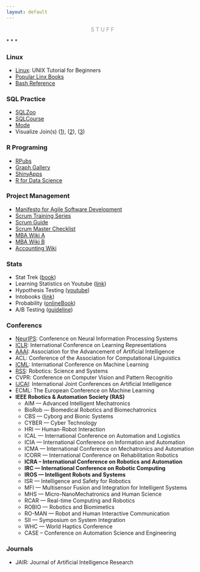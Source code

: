 ```yaml
---
layout: default
---
```

<p style="text-align: center; color:#5c58589f; margin =0">S T U F F</p>
* * *

### Linux
- [Linux](http://www.ee.surrey.ac.uk/Teaching/Unix/): UNIX Tutorial for Beginners
- [Popular Linx Books](http://www.sobell.com/)
- [Bash Reference](https://courses.cs.washington.edu/courses/cse390a/14au/bash.html)

### SQL Practice
- [SQLZoo](https://sqlzoo.net/)
- [SQLCourse](http://www.sqlcourse2.com/)
- [Mode](https://mode.com/sql-tutorial/introduction-to-sql/)
- Visualize Join(s) ([1](https://joins.spathon.com/)), ([2](http://4.bp.blogspot.com/-_HsHikmChBI/VmQGJjLKgyI/AAAAAAAAEPw/JaLnV0bsbEo/s1600/sql%2Bjoins%2Bguide%2Band%2Bsyntax.jpg)), ([3](https://www.codeproject.com/Articles/33052/Visual-Representation-of-SQL-Joins))

### R Programing
- [RPubs](https://rpubs.com/)
- [Graph Gallery](https://www.r-graph-gallery.com/)
- [ShinyApps](https://www.shinyapps.io/)
- [R for Data Science](https://r4ds.had.co.nz/index.html) 

### Project Management
- [Manifesto for Agile Software Development](http://agilemanifesto.org/)
- [Scrum Training Series](http://scrumtrainingseries.com/)
- [Scrum Guide](https://www.scrumguides.org/index.html)
- [Scrum Master Checklist](https://scrummasterchecklist.org/)
- [MBA Wiki A](http://www.netmba.com/)
- [MBA Wiki B](http://www.quickmba.com/)
- [Accounting Wiki](https://www.accountingcoach.com/)

### Stats
- Stat Trek ([book](https://stattrek.com/))
- Learning Statistics on Youtube ([link](https://www.r-bloggers.com/learning-statistics-on-youtube/))
- Hypothesis Testing ([youtube](https://www.youtube.com/playlist?list=PLqzoL9-eJTNAWG_uiz9pQFkZJC8-pO-4H))
- Intobooks ([link](https://www.openintro.org/))
- Probability ([onlineBook](http://theanalysisofdata.com/probability/))
- A/B Testing ([guideline](https://hookedondata.org/guidelines-for-ab-testing/))

### Conferencs
- [NeurIPS](https://nips.cc/): Conference on Neural Information Processing Systems
- [ICLR](https://iclr.cc/): International Conference on Learning Representations
- [AAAI](http://www.aaai.org/): Association for the Advancement of Artificial Intelligence
- ACL: Conference of the Association for Computational Linguistics
- [ICML](https://icml.cc/): International Conference on Machine Learning
- [RSS](https://roboticsconference.org/): Robotics: Science and Systems
- CVPR: Conference on Computer Vision and Pattern Recognitio
- [IJCAI](https://www.ijcai.org/): International Joint Conferences on Artificial Intelligence
- ECML: The European Conference on Machine Learning
- **IEEE Robotics & Automation Society (RAS)**
  - AIM — Advanced Intelligent Mechatronics
  - BioRob — Biomedical Robotics and Biomechatronics
  - CBS — Cyborg and Bionic Systems
  - CYBER — Cyber Technology
  - HRI — Human-Robot Interaction
  - ICAL — International Conference on Automation and Logistics
  - ICIA — International Conference on Information and Automation
  - ICMA — International Conference on Mechatronics and Automation
  - ICORR — International Conference on Rehabilitation Robotics
  - **ICRA – International Conference on Robotics and Automation**
  - **IRC —  International Conference on Robotic Computing**
  - **IROS — Intelligent Robots and Systems**
  - ISR — Intelligence and Safety for Robotics
  - MFI — Multisensor Fusion and Integration for Intelligent Systems
  - MHS — Micro-NanoMechatronics and Human Science
  - RCAR — Real-time Computing and Robotics
  - ROBIO — Robotics and Biomimetics
  - RO-MAN — Robot and Human Interactive Communication
  - SII — Symposium on System Integration
  - WHC — World Haptics Conference
  - CASE – Conference on Automation Science and Engineering

### Journals
- JAIR: Journal of Artificial Intelligence Research







